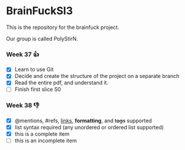 # BrainFuckSI3

This is the repository for the brainfuck project.

Our group is called PolyStirN.

### Week 37 :+1:

- [x] Learn to use Git
- [x] Decide and create the structure of the project on a separate branch
- [x] Read the entire pdf, and understand it.
- [ ] Finish first slice S0

### Week 38 :-1:

- [x] @mentions, #refs, [links](),
**formatting**, and <del>tags</del>
supported
- [x] list syntax required (any
unordered or ordered list supported)
- [x] this is a complete item
- [ ] this is an incomplete item
